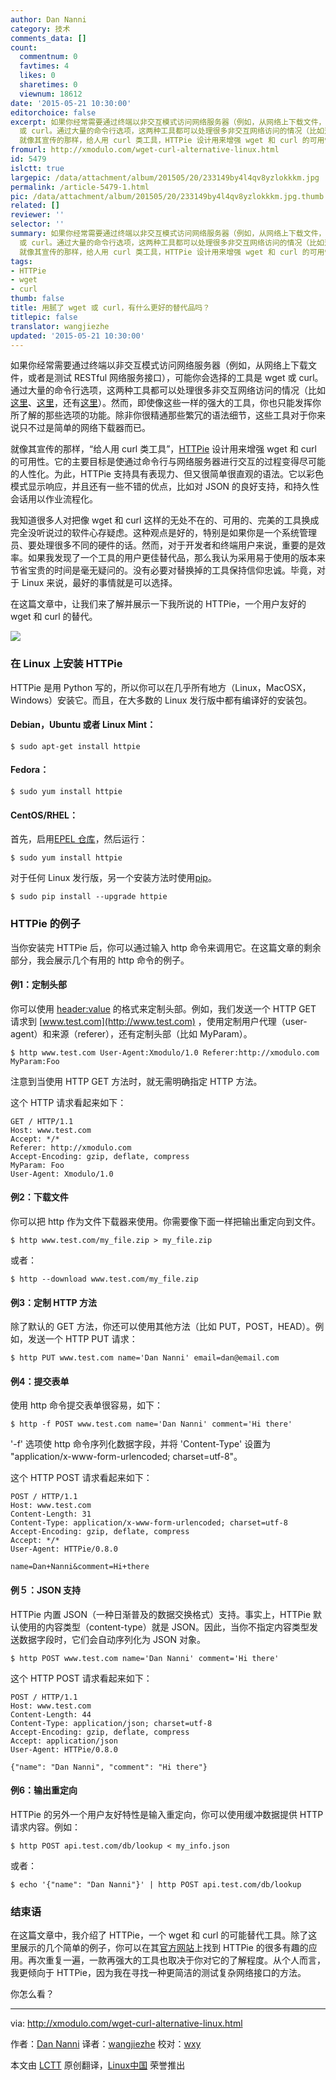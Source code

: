 ```yaml
---
author: Dan Nanni
category: 技术
comments_data: []
count:
  commentnum: 0
  favtimes: 4
  likes: 0
  sharetimes: 0
  viewnum: 18612
date: '2015-05-21 10:30:00'
editorchoice: false
excerpt: 如果你经常需要通过终端以非交互模式访问网络服务器（例如，从网络上下载文件，或者是测试 RESTful 网络服务接口），可能你会选择的工具是 wget
  或 curl。通过大量的命令行选项，这两种工具都可以处理很多非交互网络访问的情况（比如这里、这里，还有这里）。然而，即使像这些一样的强大的工具，你也只能发挥你所了解的那些选项的功能。除非你很精通那些繁冗的语法细节，这些工具对于你来说只不过是简单的网络下载器而已。
  就像其宣传的那样，给人用 curl 类工具，HTTPie 设计用来增强 wget 和 curl 的可用性。它的主要目标是使通过命令行
fromurl: http://xmodulo.com/wget-curl-alternative-linux.html
id: 5479
islctt: true
largepic: /data/attachment/album/201505/20/233149by4l4qv8yzlokkkm.jpg
permalink: /article-5479-1.html
pic: /data/attachment/album/201505/20/233149by4l4qv8yzlokkkm.jpg.thumb.jpg
related: []
reviewer: ''
selector: ''
summary: 如果你经常需要通过终端以非交互模式访问网络服务器（例如，从网络上下载文件，或者是测试 RESTful 网络服务接口），可能你会选择的工具是 wget
  或 curl。通过大量的命令行选项，这两种工具都可以处理很多非交互网络访问的情况（比如这里、这里，还有这里）。然而，即使像这些一样的强大的工具，你也只能发挥你所了解的那些选项的功能。除非你很精通那些繁冗的语法细节，这些工具对于你来说只不过是简单的网络下载器而已。
  就像其宣传的那样，给人用 curl 类工具，HTTPie 设计用来增强 wget 和 curl 的可用性。它的主要目标是使通过命令行
tags:
- HTTPie
- wget
- curl
thumb: false
title: 用腻了 wget 或 curl，有什么更好的替代品吗？
titlepic: false
translator: wangjiezhe
updated: '2015-05-21 10:30:00'
---
```


如果你经常需要通过终端以非交互模式访问网络服务器（例如，从网络上下载文件，或者是测试 RESTful 网络服务接口），可能你会选择的工具是 wget 或 curl。通过大量的命令行选项，这两种工具都可以处理很多非交互网络访问的情况（比如[这里](http://xmodulo.com/how-to-download-multiple-files-with-wget.html)、[这里](http://xmodulo.com/how-to-use-custom-http-headers-with-wget.html)，还有[这里](/article-4957-1.html)）。然而，即使像这些一样的强大的工具，你也只能发挥你所了解的那些选项的功能。除非你很精通那些繁冗的语法细节，这些工具对于你来说只不过是简单的网络下载器而已。


就像其宣传的那样，“给人用 curl 类工具”，[HTTPie](https://github.com/jakubroztocil/httpie) 设计用来增强 wget 和 curl 的可用性。它的主要目标是使通过命令行与网络服务器进行交互的过程变得尽可能的人性化。为此，HTTPie 支持具有表现力、但又很简单很直观的语法。它以彩色模式显示响应，并且还有一些不错的优点，比如对 JSON 的良好支持，和持久性会话用以作业流程化。


我知道很多人对把像 wget 和 curl 这样的无处不在的、可用的、完美的工具换成完全没听说过的软件心存疑虑。这种观点是好的，特别是如果你是一个系统管理员、要处理很多不同的硬件的话。然而，对于开发者和终端用户来说，重要的是效率。如果我发现了一个工具的用户更佳替代品，那么我认为采用易于使用的版本来节省宝贵的时间是毫无疑问的。没有必要对替换掉的工具保持信仰忠诚。毕竟，对于 Linux 来说，最好的事情就是可以选择。


在这篇文章中，让我们来了解并展示一下我所说的 HTTPie，一个用户友好的 wget 和 curl 的替代。


![](/data/attachment/album/201505/20/233149by4l4qv8yzlokkkm.jpg)


### 在 Linux 上安装 HTTPie


HTTPie 是用 Python 写的，所以你可以在几乎所有地方（Linux，MacOSX，Windows）安装它。而且，在大多数的 Linux 发行版中都有编译好的安装包。


#### Debian，Ubuntu 或者 Linux Mint：



```
$ sudo apt-get install httpie

```

#### Fedora：



```
$ sudo yum install httpie

```

#### CentOS/RHEL：


首先，启用[EPEL 仓库](/article-2324-1.html)，然后运行：



```
$ sudo yum install httpie

```

对于任何 Linux 发行版，另一个安装方法时使用[pip](http://ask.xmodulo.com/install-pip-linux.html)。



```
$ sudo pip install --upgrade httpie

```

### HTTPie 的例子


当你安装完 HTTPie 后，你可以通过输入 http 命令来调用它。在这篇文章的剩余部分，我会展示几个有用的 http 命令的例子。


#### 例1：定制头部


你可以使用 <header:value> 的格式来定制头部。例如，我们发送一个 HTTP GET 请求到 [www.test.com](http://www.test.com) ，使用定制用户代理（user-agent）和来源（referer），还有定制头部（比如 MyParam）。



```
$ http www.test.com User-Agent:Xmodulo/1.0 Referer:http://xmodulo.com MyParam:Foo

```

注意到当使用 HTTP GET 方法时，就无需明确指定 HTTP 方法。


这个 HTTP 请求看起来如下：



```
GET / HTTP/1.1
Host: www.test.com
Accept: */*
Referer: http://xmodulo.com
Accept-Encoding: gzip, deflate, compress
MyParam: Foo
User-Agent: Xmodulo/1.0

```

#### 例2：下载文件


你可以把 http 作为文件下载器来使用。你需要像下面一样把输出重定向到文件。



```
$ http www.test.com/my_file.zip > my_file.zip

```

或者：



```
$ http --download www.test.com/my_file.zip

```

#### 例3：定制 HTTP 方法


除了默认的 GET 方法，你还可以使用其他方法（比如 PUT，POST，HEAD）。例如，发送一个 HTTP PUT 请求：



```
$ http PUT www.test.com name='Dan Nanni' email=dan@email.com

```

#### 例4：提交表单


使用 http 命令提交表单很容易，如下：



```
$ http -f POST www.test.com name='Dan Nanni' comment='Hi there'

```

'-f' 选项使 http 命令序列化数据字段，并将 'Content-Type' 设置为 "application/x-www-form-urlencoded; charset=utf-8"。


这个 HTTP POST 请求看起来如下：



```
POST / HTTP/1.1
Host: www.test.com
Content-Length: 31
Content-Type: application/x-www-form-urlencoded; charset=utf-8
Accept-Encoding: gzip, deflate, compress
Accept: */*
User-Agent: HTTPie/0.8.0

name=Dan+Nanni&comment=Hi+there

```

#### 例５：JSON 支持


HTTPie 内置 JSON（一种日渐普及的数据交换格式）支持。事实上，HTTPie 默认使用的内容类型（content-type）就是 JSON。因此，当你不指定内容类型发送数据字段时，它们会自动序列化为 JSON 对象。



```
$ http POST www.test.com name='Dan Nanni' comment='Hi there'

```

这个 HTTP POST 请求看起来如下：



```
POST / HTTP/1.1
Host: www.test.com
Content-Length: 44
Content-Type: application/json; charset=utf-8
Accept-Encoding: gzip, deflate, compress
Accept: application/json
User-Agent: HTTPie/0.8.0

{"name": "Dan Nanni", "comment": "Hi there"}

```

#### 例6：输出重定向


HTTPie 的另外一个用户友好特性是输入重定向，你可以使用缓冲数据提供 HTTP 请求内容。例如：



```
$ http POST api.test.com/db/lookup < my_info.json

```

或者：



```
$ echo '{"name": "Dan Nanni"}' | http POST api.test.com/db/lookup

```

### 结束语


在这篇文章中，我介绍了 HTTPie，一个 wget 和 curl 的可能替代工具。除了这里展示的几个简单的例子，你可以在其[官方网站](https://github.com/jakubroztocil/httpie)上找到 HTTPie 的很多有趣的应用。再次重复一遍，一款再强大的工具也取决于你对它的了解程度。从个人而言，我更倾向于 HTTPie，因为我在寻找一种更简洁的测试复杂网络接口的方法。


你怎么看？




---


via: <http://xmodulo.com/wget-curl-alternative-linux.html>


作者：[Dan Nanni](http://xmodulo.com/author/nanni) 译者：[wangjiezhe](https://github.com/wangjiezhe) 校对：[wxy](https://github.com/wxy)


本文由 [LCTT](https://github.com/LCTT/TranslateProject) 原创翻译，[Linux中国](http://linux.cn/) 荣誉推出